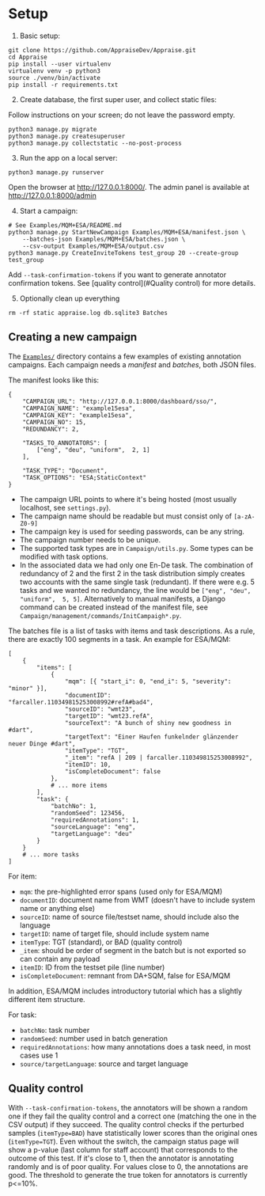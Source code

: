 # Setup

1. Basic setup:

```
git clone https://github.com/AppraiseDev/Appraise.git
cd Appraise
pip install --user virtualenv
virtualenv venv -p python3
source ./venv/bin/activate
pip install -r requirements.txt
```

2. Create database, the first super user, and collect static files:

Follow instructions on your screen; do not leave the password empty.
```
python3 manage.py migrate
python3 manage.py createsuperuser
python3 manage.py collectstatic --no-post-process
```

3. Run the app on a local server:

```
python3 manage.py runserver
```

Open the browser at http://127.0.0.1:8000/.
The admin panel is available at http://127.0.0.1:8000/admin

4. Start a campaign:

```
# See Examples/MQM+ESA/README.md
python3 manage.py StartNewCampaign Examples/MQM+ESA/manifest.json \
    --batches-json Examples/MQM+ESA/batches.json \
    --csv-output Examples/MQM+ESA/output.csv
python3 manage.py CreateInviteTokens test_group 20 --create-group test_group
```

Add `--task-confirmation-tokens` if you want to generate annotator confirmation tokens.
See [quality control](#Quality control) for more details.

5. Optionally clean up everything

```
rm -rf static appraise.log db.sqlite3 Batches
```

## Creating a new campaign

The [`Examples/`](Examples/) directory contains a few examples of existing annotation campaigns.
Each campaign needs a _manifest_ and _batches_, both JSON files.

The manifest looks like this:
```
{
    "CAMPAIGN_URL": "http://127.0.0.1:8000/dashboard/sso/",
    "CAMPAIGN_NAME": "example15esa",
    "CAMPAIGN_KEY": "example15esa",
    "CAMPAIGN_NO": 15,
    "REDUNDANCY": 2,

    "TASKS_TO_ANNOTATORS": [
        ["eng", "deu", "uniform",  2, 1]
    ],

    "TASK_TYPE": "Document",
    "TASK_OPTIONS": "ESA;StaticContext"
}
```
- The campaign URL points to where it's being hosted (most usually localhost, see `settings.py`).
- The campaign name should be readable but must consist only of `[a-zA-Z0-9]`
- The campaign key is used for seeding passwords, can be any string.
- The campaign number needs to be unique.
- The supported task types are in `Campaign/utils.py`. Some types can be modified with task options.
- In the associated data we had only one En-De task. The combination of redundancy of 2 and the first 2 in the task distribution simply creates two accounts with the same single task (redundant). If there were e.g. 5 tasks and we wanted no redundancy, the line would be `["eng", "deu", "uniform",  5, 5]`. 
Alternatively to manual manifests, a Django command can be created instead of the manifest file, see `Campaign/management/commands/InitCampaigh*.py`.

The batches file is a list of tasks with items and task descriptions. As a rule, there are exactly 100 segments in a task. An example for ESA/MQM:
```
[
    {
        "items": [
            {
                "mqm": [{ "start_i": 0, "end_i": 5, "severity": "minor" }],
                "documentID": "farcaller.110349815253008992#refA#bad4",
                "sourceID": "wmt23",
                "targetID": "wmt23.refA",
                "sourceText": "A bunch of shiny new goodness in #dart",
                "targetText": "Einer Haufen funkelnder glänzender neuer Dinge #dart",
                "itemType": "TGT",
                "_item": "refA | 209 | farcaller.110349815253008992",
                "itemID": 10,
                "isCompleteDocument": false
            },
            # ... more items
        ],
        "task": {
            "batchNo": 1,
            "randomSeed": 123456,
            "requiredAnnotations": 1,
            "sourceLanguage": "eng",
            "targetLanguage": "deu"
        }
    }
    # ... more tasks
]
```

For item:
- `mqm`: the pre-highlighted error spans (used only for ESA/MQM)
- `documentID`: document name from WMT (doesn't have to include system name or anything else)
- `sourceID`: name of source file/testset name, should include also the language
- `targetID`: name of target file, should include system name
- `itemType`: TGT (standard), or BAD (quality control)
- `_item`: should be order of segment in the batch but is not exported so can contain any payload
- `itemID`: ID from the testset pile (line number)
- `isCompleteDocument`: remnant from DA+SQM, false for ESA/MQM 

In addition, ESA/MQM includes introductory tutorial which has a slightly different item structure.

For task:
- `batchNo`: task number
- `randomSeed`: number used in batch generation
- `requiredAnnotations`: how many annotations does a task need, in most cases use 1
- `source/targetLanguage`: source and target language

## Quality control

With `--task-confirmation-tokens`, the annotators will be shown a random one if they fail the quality control and a correct one (matching the one in the CSV output) if they succeed.
The quality control checks if the perturbed samples (`itemType=BAD`) have statistically lower scores than the original ones (`itemType=TGT`).
Even without the switch, the campaign status page will show a p-value (last column for staff account) that corresponds to the outcome of this test.
If it's close to 1, then the annotator is annotating randomly and is of poor quality.
For values close to 0, the annotations are good.
The threshold to generate the true token for annotators is currently p<=10%.
